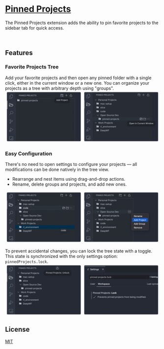 # [Pinned Projects](https://marketplace.visualstudio.com/items?itemName=simplerick.pinned-projects)


The Pinned Projects extension adds the ability to pin favorite projects to the sidebar tab for quick access.

<br>

## Features

### Favorite Projects Tree

Add your favorite projects and then open any pinned folder with a single click, either in the current window or a new one. You can organize your projects as a tree with arbitrary depth using "groups".
<img src="media/pinned-projects-add-open.png">

### Easy Configuration 

There's no need to open settings to configure your projects — all modifications can be done natively in the tree view.

- Rearrange and nest items using drag-and-drop actions.
- Rename, delete groups and projects, and add new ones.
<img src="media/pinned-projects-drag-and-drop-add.png">

<br>

To prevent accidental changes, you can lock the tree state with a toggle. This state is synchronized with the only settings option: `pinnedProjects.lock`.
<img src="media/pinned-projects-unlock-settings.png">

## License

[MIT](LICENSE.md)